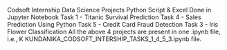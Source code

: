 Codsoft Internship
Data Science Projects
Python Script & Excel
Done in Jupyter Notebook
Task 1 - Titanic Survival Prediction
Task 4 - Sales Prediction Using Python
Task 5 - Credit Card Fraud Detection
Task 3 - Iris Flower Classification
All the above 4 projects are present in one .ipynb file, i.e., K KUNDANIKA_CODSOFT_INTERSHIP_TASKS_1_4_5_3.ipynb file.
